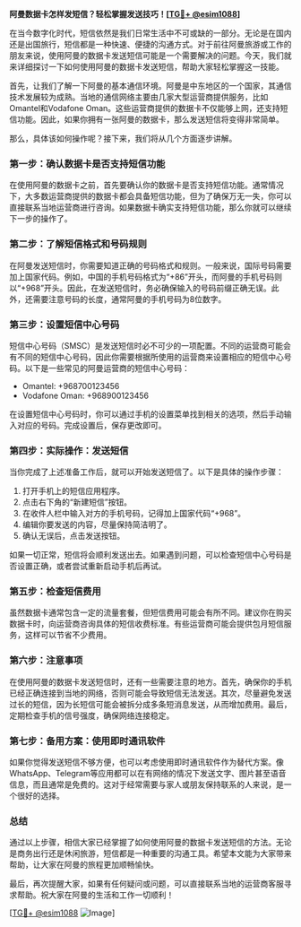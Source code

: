 **阿曼数据卡怎样发短信？轻松掌握发送技巧！[[TG💪+ @esim1088](https://t.me/s/esim1088)]**

在当今数字化时代，短信依然是我们日常生活中不可或缺的一部分。无论是在国内还是出国旅行，短信都是一种快速、便捷的沟通方式。对于前往阿曼旅游或工作的朋友来说，使用阿曼的数据卡发送短信可能是一个需要解决的问题。今天，我们就来详细探讨一下如何使用阿曼的数据卡发送短信，帮助大家轻松掌握这一技能。

首先，让我们了解一下阿曼的基本通信环境。阿曼是中东地区的一个国家，其通信技术发展较为成熟。当地的通信网络主要由几家大型运营商提供服务，比如Omantel和Vodafone Oman。这些运营商提供的数据卡不仅能够上网，还支持短信功能。因此，如果你拥有一张阿曼的数据卡，那么发送短信将变得非常简单。

那么，具体该如何操作呢？接下来，我们将从几个方面逐步讲解。

### **第一步：确认数据卡是否支持短信功能**

在使用阿曼的数据卡之前，首先要确认你的数据卡是否支持短信功能。通常情况下，大多数运营商提供的数据卡都会具备短信功能，但为了确保万无一失，你可以直接联系当地运营商进行咨询。如果数据卡确实支持短信功能，那么你就可以继续下一步的操作了。

### **第二步：了解短信格式和号码规则**

在阿曼发送短信时，你需要知道正确的号码格式和规则。一般来说，国际号码需要加上国家代码。例如，中国的手机号码格式为“+86”开头，而阿曼的手机号码则以“+968”开头。因此，在发送短信时，务必确保输入的号码前缀正确无误。此外，还需要注意号码的长度，通常阿曼的手机号码为8位数字。

### **第三步：设置短信中心号码**

短信中心号码（SMSC）是发送短信时必不可少的一项配置。不同的运营商可能会有不同的短信中心号码，因此你需要根据所使用的运营商来设置相应的短信中心号码。以下是一些常见的阿曼运营商的短信中心号码：

- Omantel: +968700123456
- Vodafone Oman: +968900123456

在设置短信中心号码时，你可以通过手机的设置菜单找到相关的选项，然后手动输入对应的号码。完成设置后，保存更改即可。

### **第四步：实际操作：发送短信**

当你完成了上述准备工作后，就可以开始发送短信了。以下是具体的操作步骤：

1. 打开手机上的短信应用程序。
2. 点击右下角的“新建短信”按钮。
3. 在收件人栏中输入对方的手机号码，记得加上国家代码“+968”。
4. 编辑你要发送的内容，尽量保持简洁明了。
5. 确认无误后，点击发送按钮。

如果一切正常，短信将会顺利发送出去。如果遇到问题，可以检查短信中心号码是否设置正确，或者尝试重新启动手机后再试。

### **第五步：检查短信费用**

虽然数据卡通常包含一定的流量套餐，但短信费用可能会有所不同。建议你在购买数据卡时，向运营商咨询具体的短信收费标准。有些运营商可能会提供包月短信服务，这样可以节省不少费用。

### **第六步：注意事项**

在使用阿曼的数据卡发送短信时，还有一些需要注意的地方。首先，确保你的手机已经正确连接到当地的网络，否则可能会导致短信无法发送。其次，尽量避免发送过长的短信，因为长短信可能会被拆分成多条短消息发送，从而增加费用。最后，定期检查手机的信号强度，确保网络连接稳定。

### **第七步：备用方案：使用即时通讯软件**

如果你觉得发送短信不够方便，也可以考虑使用即时通讯软件作为替代方案。像WhatsApp、Telegram等应用都可以在有网络的情况下发送文字、图片甚至语音信息，而且通常是免费的。这对于经常需要与家人或朋友保持联系的人来说，是一个很好的选择。

### **总结**

通过以上步骤，相信大家已经掌握了如何使用阿曼的数据卡发送短信的方法。无论是商务出行还是休闲旅游，短信都是一种重要的沟通工具。希望本文能为大家带来帮助，让大家在阿曼的旅程更加顺畅愉快。

最后，再次提醒大家，如果有任何疑问或问题，可以直接联系当地的运营商客服寻求帮助。祝大家在阿曼的生活和工作一切顺利！

[[TG💪+ @esim1088](https://t.me/s/esim1088) ![Image](https://i.postimg.cc/4NQfJmqS/Snipaste-2025-05-13-00-14-12.png)]